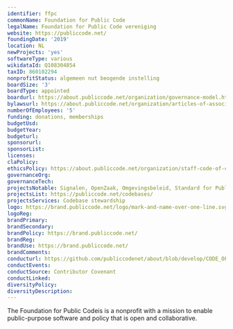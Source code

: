 ```yaml
---
identifier: ffpc
commonName: Foundation for Public Code
legalName: Foundation for Public Code vereniging
website: https://publiccode.net/
foundingDate: '2019'
location: NL
newProjects: 'yes'
softwareType: various
wikidataId: Q108304854
taxID: 860102294
nonprofitStatus: algemeen nut beogende instelling
boardSize: '3'
boardType: appointed
boardurl: https://about.publiccode.net/organization/governance-model.html#board-of-directors
bylawsurl: https://about.publiccode.net/organization/articles-of-association.html
numberOfEmployees: '5'
funding: donations, memberships
budgetUsd: 
budgetYear:
budgeturl: 
sponsorurl: 
sponsorList: 
licenses: 
claPolicy: 
ethicsPolicy: https://about.publiccode.net/organization/staff-code-of-conduct.html
governanceOrg: 
governanceTech: 
projectsNotable: Signalen, OpenZaak, Omgevingsbeleid, Standard for Public Code, Governance game
projectsList: https://publiccode.net/codebases/
projectsServices: Codebase stewardship
logo: https://brand.publiccode.net/logo/mark-and-name-over-one-line.svg
logoReg: 
brandPrimary: 
brandSecondary: 
brandPolicy: https://brand.publiccode.net/
brandReg: 
brandUse: https://brand.publiccode.net/
brandComments: 
conducturl: https://github.com/publiccodenet/about/blob/develop/CODE_OF_CONDUCT.md
conductEvents:
conductSource: Contributor Covenant
conductLinked: 
diversityPolicy: 
diversityDescription: 
---
```


The Foundation for Public Codeis is a nonprofit with a mission to enable public-purpose software and policy that is open and collaborative.
